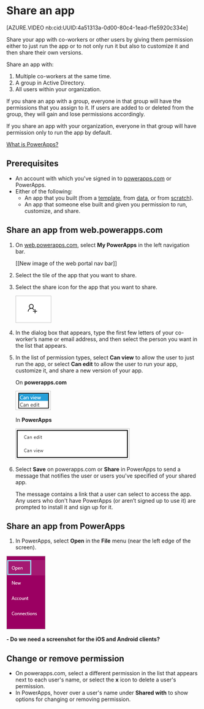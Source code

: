 <properties
    pageTitle="Share an app | Microsoft PowerApps"
    description="Share your app by giving other users permission to run or modify it."
    services=""
    suite="powerapps"
    documentationCenter="na"
    authors="jamesol-msft"
    manager="dwrede"
    editor=""
    tags=""
 />
<tags
    ms.service="powerapps"
    ms.devlang="na"
    ms.topic="article"
    ms.tgt_pltfrm="na"
    ms.workload="na"
    ms.date="04/07/2016"
    ms.author="jamesol"/>

# Share an app #
[AZURE.VIDEO nb:cid:UUID:4a51313a-0d00-80c4-1ead-f1e5920c334e]

Share your app with co-workers or other users by giving them permission either to just run the app or to not only run it but also to customize it and then share their own versions.

Share an app with:
1. Multiple co-workers at the same time.
1. A group in Active Directory.
1. All users within your organization.

If you share an app with a group, everyone in that group will have the permissions that you assign to it. If users are added to or deleted from the group, they will gain and lose permissions accordingly.

If you share an app with your organization, everyone in that group will have permission only to run the app by default.

[What is PowerApps?](https://aka.ms/pamktg)

## Prerequisites ##
- An account with which you've signed in to [powerapps.com](http://go.microsoft.com/fwlink/?LinkId=708209) or PowerApps.
- Either of the following:
	- An app that you built (from a [template](get-started-test-drive.md), from [data](get-started-create-from-data.md), or from [scratch](get-started-create-from-blank.md)).
	- An app that someone else built and given you permission to run, customize, and share.

## Share an app from web.powerapps.com ##
1. On [web.powerapps.com](http://go.microsoft.com/fwlink/?LinkId=708209), select **My PowerApps** in the left navigation bar.

	[[New image of the web portal nav bar]]

1. Select the tile of the app that you want to share.

1. Select the share icon for the app that you want to share.

	![Share icon](./media/share-app/share-icon.png)

1. In the dialog box that appears, type the first few letters of your co-worker’s name or email address, and then select the person you want in the list that appears.

1. In the list of permission types, select **Can view** to allow the user to just run the app, or select **Can edit** to allow the user to run your app, customize it, and share a new version of your app.

	On **powerapps.com**

	![Choose permissions](./media/share-app/permission-list-portal.png)

	In **PowerApps**

	![Choose permissions](./media/share-app/permissions-pa.png)

1. Select **Save** on powerapps.com or **Share** in PowerApps to send a message that notifies the user or users you've specified of your shared app.

	The message contains a link that a user can select to access the app. Any users who don't have PowerApps (or aren’t signed up to use it) are prompted to install it and sign up for it.

## Share an app from PowerApps ##
1. In PowerApps, select **Open** in the **File** menu (near the left edge of the screen).

 ![List apps on powerapps.com the web](./media/share-app/open-apps.png)

 **- Do we need a screenshot for the iOS and Android clients?**

## Change or remove permission ##
- On powerapps.com, select a different permission in the list that appears next to each user's name, or select the **x** icon to delete a user's permission.
- In PowerApps, hover over a user's name under **Shared with** to show options for changing or removing permission.
